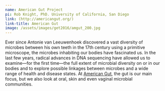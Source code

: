 ```yaml
---
name: American Gut Project
pi: Rob Knight, PhD. University of California, San Diego
link: (http://americangut.org/)
link-title: American Gut
image: /assets/images/get2016/amgut_200.jpg
---
```


Ever since Antonie van Leeuwenhoek discovered a vast diversity of microbes between his own teeth in the 17th century using a primitive microscope, the microbes inhabiting our bodies have fascinated us. In the last few years, radical advances in DNA sequencing have allowed us to examine—for the first time—the full extent of microbial diversity on or in our bodies and to explore possible linkages between microbes and a wide range of health and disease states. At [American Gut](http://americangut.org/), the gut is our main focus, but we also look at oral, skin and even vaginal microbial communities.
